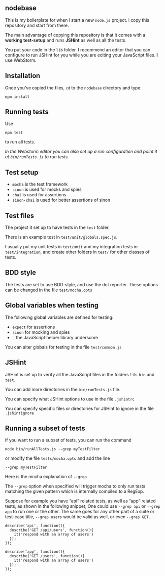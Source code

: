 nodebase
--------
This is my boilerplate for when I start a new ```node.js``` project. I copy this repository and start from there.

The main advantage of copying this repository is that it comes with a **working test-setup** and runs **JSHint** as well
as all the tests.

You put your code in the ```lib``` folder. I recommend an editor that you can configure to run JSHint for you
while you are editing your JavaScript files. I use WebStorm.

Installation
------------
Once you've copied the files, ```cd``` to the ```nodebase``` directory and type
```
npm install
```


Running tests
-------------
Use

```
npm test
```

to run all tests.

*In the Webstorm editor you can also set up a run configuration and point it at ```bin/runTests.js``` to run tests.*


Test setup
----------
- ```mocha``` is the test framework
- ```sinon``` is used for mocks and spies
- ```chai``` is used for assertions
- ```sinon-chai``` is used for better assertions of sinon

Test files
----------
The project it set up to have tests in the ```test``` folder.

There is an example test in ```test/unit/globals.spec.js```.

I usually put my unit tests in ```test/unit``` and my integration tests in ```test/integration```, and create
other folders in ```test/``` for other classes of tests.

BDD style
---------
The tests are set to use BDD-style, and use the dot reporter. These options can be changed in the
file ```test/mocha.opts```

Global variables when testing
-----------------------------
The following global variables are defined for testing:
- ```expect``` for assertions
- ```sinon``` for mocking and spies
- ```_``` the JavaScript helper library underscore

You can alter globals for testing in the file ```test/common.js```

JSHint
------
JSHint is set up to verify all the JavaScript files in the folders ```lib```. ```bin``` and ```test```.

You can add more directories in the ```bin/runTests.js``` file.

You can specify what JSHint options to use in the file ```.jshintrc```

You can specify specific files or directories for JSHint to ignore in the file ```.jshintignore```

Running a subset of tests
-------------------------
If you want to run a subset of tests, you can run the command
```
node bin/runAllTests.js --grep myTestFilter
```

or modify the file ```tests/mocha.opts``` and add the line
```
--grep myTestFilter
```
Here is the mocha explanation of ```--grep```

The ```--grep``` option when specified will trigger mocha to only run tests matching the given pattern which is internally compiled to a RegExp.

Suppose for example you have “api” related tests, as well as “app” related tests, as shown in the following snippet;
One could use ```--grep api``` or ```--grep app``` to run one or the other.
The same goes for any other part of a suite or test-case title, ```--grep users``` would be valid as well,
or even ```--grep GET```.

```
describe('api', function(){
  describe('GET /api/users', function(){
    it('respond with an array of users')
  });
});

describe('app', function(){
  describe('GET /users', function(){
    it('respond with an array of users')
  });
});
```
